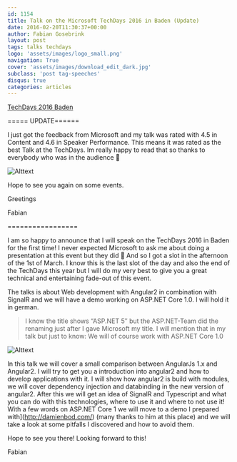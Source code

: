 ```yaml
---
id: 1154
title: Talk on the Microsoft TechDays 2016 in Baden (Update)
date: 2016-02-20T11:30:37+00:00
author: Fabian Gosebrink
layout: post
tags: talks techdays 
logo: 'assets/images/logo_small.png'
navigation: True
cover: 'assets/images/download_edit_dark.jpg'
subclass: 'post tag-speeches'
disqus: true
categories: articles
---
```


[TechDays 2016 Baden](https://www.microsoft.com/de-ch/events/techdays)

===== UPDATE======

I just got the feedback from Microsoft and my talk was rated with 4.5 in Content and 4.6 in Speaker Performance. This means it was rated as the best Talk at the TechDays. Im really happy to read that so thanks to everybody who was in the audience 🙂

![Alttext]({{site.baseurl}}assets/articles/2016-02/a02dc18d-3255-4879-a60c-119b725ea987.jpg)

Hope to see you again on some events.

Greetings

Fabian

=================

I am so happy to announce that I will speak on the TechDays 2016 in Baden for the first time! I never expected Microsoft to ask me about doing a presentation at this event but they did 🙂 And so I got a slot in the afternoon of the 1st of March. I know this is the last slot of the day and also the end of the TechDays this year but I will do my very best to give you a great technical and entertaining fade-out of this event.

The talks is about Web development with Angular2 in combination with SignalR and we will have a demo working on ASP.NET Core 1.0. I will hold it in german.

> I know the title shows &#8220;<span class="fontColorNormal headline">ASP.NET 5&#8243; but the ASP.NET-Team did the renaming just after I gave Microsoft my title. I will mention that in my talk but just to know: We will of course work with ASP.NET Core 1.0</span>

![Alttext]({{site.baseurl}}assets/articles/2016-02/839424f1-65a8-46e4-ac39-7c106a764948.png)

In this talk we will cover a small comparison between AngularJs 1.x and Angular2. I will try to get you a introduction into angular2 and how to develop applications with it. I will show how angular2 is build with modules, we will cover dependency injection and databinding in the new version of angular2. After this we will get an idea of SignalR and Typescript and what you can do with this technologies, where to use it and where to not use it! With a few words on ASP.NET Core 1 we will move to a demo I prepared with](http://damienbod.com/) (many thanks to him at this place) and we will take a look at some pitfalls I discovered and how to avoid them.

Hope to see you there! Looking forward to this!

Fabian
